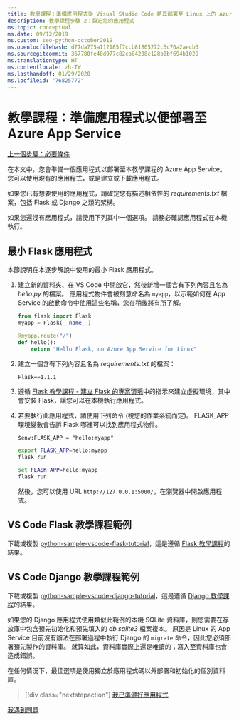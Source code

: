 ```yaml
---
title: 教學課程：準備應用程式從 Visual Studio Code 將其部署至 Linux 上的 Azure App Service
description: 教學課程步驟 2：設定您的應用程式
ms.topic: conceptual
ms.date: 09/12/2019
ms.custom: seo-python-october2019
ms.openlocfilehash: d77da775a112185f7ccb81805272c5c70a2aecb3
ms.sourcegitcommit: 367780fe48d977c82cb84208c128b0bf694b1029
ms.translationtype: HT
ms.contentlocale: zh-TW
ms.lasthandoff: 01/29/2020
ms.locfileid: "76825772"
---
```

# <a name="tutorial-prepare-your-app-for-deployment-to-azure-app-service"></a>教學課程：準備應用程式以便部署至 Azure App Service

[上一個步驟：必要條件](tutorial-deploy-app-service-on-linux-01.md)

在本文中，您會準備一個應用程式以部署至本教學課程的 Azure App Service。 您可以使用現有的應用程式，或是建立或下載應用程式。

如果您已有想要使用的應用程式，請確定您有描述相依性的 *requirements.txt* 檔案，包括 Flask 或 Django 之類的架構。

如果您還沒有應用程式，請使用下列其中一個選項。 請務必確認應用程式在本機執行。

## <a name="minimal-flask-app"></a>最小 Flask 應用程式

本節說明在本逐步解說中使用的最小 Flask 應用程式。

1. 建立新的資料夾、在 VS Code 中開啟它，然後新增一個含有下列內容且名為 *hello.py* 的檔案。 應用程式物件會被刻意命名為 `myapp`，以示範如何在 App Service 的啟動命令中使用這些名稱，您在稍後將有所了解。

    ```python
    from flask import Flask
    myapp = Flask(__name__)

    @myapp.route("/")
    def hello():
        return "Hello Flask, on Azure App Service for Linux"
    ```

1. 建立一個含有下列內容且名為 *requirements.txt* 的檔案：

    ```text
    Flask==1.1.1
    ```

1. 遵循 [Flask 教學課程 - 建立 Flask 的專案環境](https://code.visualstudio.com/docs/python/tutorial-flask#create-a-project-environment-for-flask)中的指示來建立虛擬環境，其中會安裝 Flask，讓您可以在本機執行應用程式。

1. 若要執行此應用程式，請使用下列命令 (視您的作業系統而定)。 FLASK_APP 環境變數會告訴 Flask 哪裡可以找到應用程式物件。

    ```ps
    $env:FLASK_APP = "hello:myapp"
    ```

    ```bash
    export FLASK_APP=hello:myapp
    flask run
    ```

    ```cmd
    set FLASK_APP=hello:myapp
    flask run
    ```

    然後，您可以使用 URL `http://127.0.0.1:5000/`，在瀏覽器中開啟應用程式。

## <a name="vs-code-flask-tutorial-sample"></a>VS Code Flask 教學課程範例

下載或複製 [python-sample-vscode-flask-tutorial](https://github.com/Microsoft/python-sample-vscode-flask-tutorial)，這是遵循 [Flask 教學課程](https://code.visualstudio.com/docs/python/tutorial-flask)的結果。

## <a name="vs-code-django-tutorial-sample"></a>VS Code Django 教學課程範例

下載或複製 [python-sample-vscode-django-tutorial](https://github.com/Microsoft/python-sample-vscode-django-tutorial)，這是遵循 [Django 教學課程](https://code.visualstudio.com/docs/python/tutorial-django)的結果。

如果您的 Django 應用程式使用類似此範例的本機 SQLite 資料庫，則您需要在存放庫中包含預先初始化和預先填入的 *db.sqlite3* 檔案複本。 原因是 Linux 的 App Service 目前沒有辦法在部署過程中執行 Django 的 `migrate` 命令，因此您必須部署預先製作的資料庫。 就算如此，資料庫實際上還是唯讀的；寫入至資料庫也會造成錯誤。

在任何情況下，最佳選項是使用獨立於應用程式碼以外部署和初始化的個別資料庫。

> [!div class="nextstepaction"]
> [我已準備好應用程式](tutorial-deploy-app-service-on-linux-03.md)

[我遇到問題](https://www.research.net/r/PWZWZ52?tutorial=vscode-appservice-python&step=02-prepare-app)

